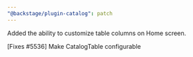 ```yaml
---
"@backstage/plugin-catalog": patch
---
```


Added the ability to customize table columns on Home screen. 

[Fixes #5536] Make CatalogTable configurable
